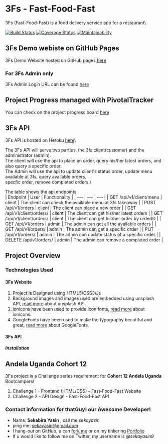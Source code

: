 # 3Fs - Fast-Food-Fast
3Fs (Fast-Food-Fast) is a food delivery service app for a restaurant\

[![Build Status](https://travis-ci.com/sekayasin/3Fs.svg?branch=dev)](https://travis-ci.com/sekayasin/3Fs)
[![Coverage Status](https://coveralls.io/repos/github/sekayasin/3Fs/badge.svg?branch=dev)](https://coveralls.io/github/sekayasin/3Fs?branch=dev)
[![Maintainability](https://api.codeclimate.com/v1/badges/265ca6d8e55d6437cffa/maintainability)](https://codeclimate.com/github/sekayasin/3Fs/maintainability)

## 3Fs Demo webiste on GitHub Pages
3Fs Demo Website hosted on GitHub pages <a href="https://sekayasin.github.io/3Fs/UI">here</a>
### For 3Fs Admin only
3Fs Admin Login URL can be found <a href="https://sekayasin.github.io/3Fs/UI/admin.html">here</a>

## Project Progress managed with PivotalTracker 
You can check on the project progress board <a href="https://www.pivotaltracker.com/n/projects/2195804">here</a>

## 3Fs API
3Fs API is hosted on Heroku <a href="https://sekayasin-3fs-api.herokuapp.com/">here</a>\

The 3Fs API will serve two parties, the 3fs client(customer) and the administrator (admin).\
The client will use the api to place an order, query his/her latest orders, and also query a specific order.\
The Admin will use the api to update client's status order, update menu available at 3fs, query available orders,\
specfic order, remove completed orders.\
 
The table shows the api endpoints\
| Endpoint | User | Functionality |
| --- | --- | --- |
| GET /api/v1/client/menu | client | The client can check the available menu at 3fs takeaway |
| POST /api/v1/orders | client | The client can place a new order |
| GET /api/v1/client/orders/<clientUsername> | client | The client can get his/her latest orders |
| GET /api/v1/client/orders/<orderId> | client | The client can get his/her order by orderID |
| GET /api/v1/orders | admin | The admin can get all the available orders |
| GET /api/v1/orders/<orderID> | admin | The admin can get a specific order |
| PUT /api/v1/orders/<orderID> | admin | The admin can update status of a specific order |
| DELETE /api/v1/orders/<orderID> | admin | The admin can remove a completed order |
   
## Project Overview
### Technologies Used
#### 3Fs Website
1. Project is Designed using HTML5/CSS3/Js
2. Background images and images used are embedded using unsplash API, <a href="https://source.unsplash.com/">read more</a> about unsplash API.
3. ionicons have been used to provide icon fonts, <a href="https://ionicons.com/">read more</a> about ionicons.
4. GoogleFonts have been used to make the typography beautiful and great, <a href="https://fonts.google.com/">read more</a> about GoogleFonts. 

#### 3Fs API
##### Installation

## Andela Uganda Cohort 12
3Fs project is a Challenge series requirement for **Cohort 12 Andela Uganda** Bootcampers\
1. Challenge 1 - Frontend (HTML/CSS) - Fast-Food-Fast Website
2. Challenge 2 - API Design - Fast-Food-Fast API 

### Contact information for thatGuy! our Awesome Developer!
- Name: **Sekabira Yasin** , call me *sekayasin*
- ping me: sekayasin@gmail.com
- I hang-out on GitHub, u can <a href="https://github.com/sekayasin">fork me</a> or on my tinkering <a href="https://sekayasin.me/">Portfolio</a>
- If u would like to follow me on Twitter, my username is *@sekayasin9*
